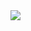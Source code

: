 <img src="https://github-readme-stats.vercel.app/api?username=Arjun-Ingole&show_icons=true&hide=stars,issues&theme=algolia&hide_title=true&hide_border=true">
